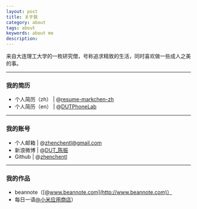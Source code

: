 ```yaml
---
layout: post
title: 关于我
category: about
tags: about
keywords: about me
description:
---
```


来自大连理工大学的一枚研究僧，号称追求精致的生活，同时喜欢做一些成人之美的事。

----
### 我的简历 ###
- 个人简历（zh） | @[resume-markchen-zh](/resume-markchen-zh.pdf)
- 个人简历（en） | @[DUTPhoneLab](http://dutphonelab.org/zhenchen/)

----
### 我的账号 ###
- 个人邮箱 | @[zhenchentl@gmail.com](zhenchentl@gmail.com "zhenchentl@gmail.com")   
- 新浪微博 | @[DUT_陈振](http://weibo.com/markchentl "http://weibo.com/markchentl")   
- Github  |  @[zhenchentl](https://github.com/zhenchentl "https://github.com/zhenchentl")

----
### 我的作品   

- beannote（[@www.beannote.com](http://www.beannote.com)）
- 每日一语[@小米应用商店](http://app.mi.com/detail/61735)）